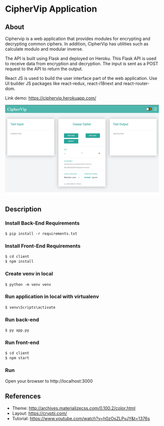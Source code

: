# CipherVip Application

## About

Ciphervip is a web application that provides modules for encrypting and decrypting common ciphers. In addition, CipherVip has utilities such as calculate modulo and modular inverse.

The API is built using Flask and deployed on Heroku. This Flask API is used to receive data from encryption and decryption. The input is sent as a POST request to the API to return the output.

React JS is used to build the user interface part of the web application. Use UI builder JS packages like react-redux, react-i18next and react-router-dom.

Link demo: https://ciphervip.herokuapp.com/

![preview image](preview-app.png)

## Description

### Install Back-End Requirements

```
$ pip install -r requirements.txt
```

### Install Front-End Requirements

```
$ cd client
$ npm install
```

### Create venv in local

```
$ python -m venv venv
```

### Run application in local with virtualenv

```
$ venv\Scripts\activate
```

### Run back-end

```
$ py app.py
```

### Run front-end

```
$ cd client
$ npm start
```

### Run

Open your browser to http://localhost:3000

## References

- Theme: http://archives.materializecss.com/0.100.2/color.html
- Layout: https://cryptii.com/
- Tutorial: https://www.youtube.com/watch?v=h0zOsZLPvJY&t=1376s
